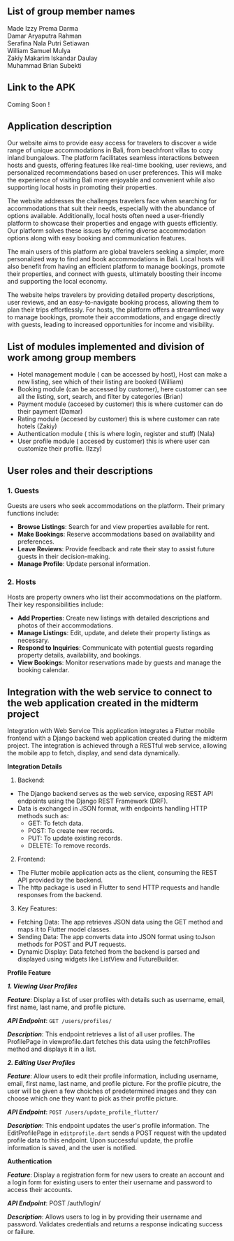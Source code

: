 ## **List of group member names**
Made Izzy Prema Darma <br>
Damar Aryaputra Rahman <br> 
Serafina Nala Putri Setiawan <br>
William Samuel Mulya <br>
Zakiy Makarim Iskandar Daulay <br>
Muhammad Brian Subekti <br>

## **Link to the APK**
Coming Soon !

## **Application description**
Our website aims to provide easy access for travelers to discover a wide range of unique accommodations in Bali, from beachfront villas to cozy inland bungalows. The platform facilitates seamless interactions between hosts and guests, offering features like real-time booking, user reviews, and personalized recommendations based on user preferences. This will make the experience of visiting Bali more enjoyable and convenient while also supporting local hosts in promoting their properties.

The website addresses the challenges travelers face when searching for accommodations that suit their needs, especially with the abundance of options available. Additionally, local hosts often need a user-friendly platform to showcase their properties and engage with guests efficiently. Our platform solves these issues by offering diverse accommodation options along with easy booking and communication features.

The main users of this platform are global travelers seeking a simpler, more personalized way to find and book accommodations in Bali. Local hosts will also benefit from having an efficient platform to manage bookings, promote their properties, and connect with guests, ultimately boosting their income and supporting the local economy.

The website helps travelers by providing detailed property descriptions, user reviews, and an easy-to-navigate booking process, allowing them to plan their trips effortlessly. For hosts, the platform offers a streamlined way to manage bookings, promote their accommodations, and engage directly with guests, leading to increased opportunities for income and visibility.

## **List of modules implemented and division of work among group members**
* Hotel management module ( can be accessed by host), Host can make a new listing, see which of their listing are booked (William)
* Booking module (can be accessed by customer), here customer can see all the listing, sort, search, and filter by categories (Brian)
* Payment module (accesed by customer) this is where customer can do their payment (Damar)
* Rating module (accesed by customer) this is where customer can rate hotels (Zakiy)
* Authentication module ( this is where login, register and stuff) (Nala)
* User profile module ( accesed by customer) this is where user can customize their profile. (Izzy)

## **User roles and their descriptions**

### 1. Guests
Guests are users who seek accommodations on the platform. Their primary functions include:
- **Browse Listings**: Search for and view properties available for rent.
- **Make Bookings**: Reserve accommodations based on availability and preferences.
- **Leave Reviews**: Provide feedback and rate their stay to assist future guests in their decision-making.
- **Manage Profile**: Update personal information.
### 2. Hosts
Hosts are property owners who list their accommodations on the platform. Their key responsibilities include:
- **Add Properties**: Create new listings with detailed descriptions and photos of their accommodations.
- **Manage Listings**: Edit, update, and delete their property listings as necessary.
- **Respond to Inquiries**: Communicate with potential guests regarding property details, availability, and bookings.
- **View Bookings**: Monitor reservations made by guests and manage the booking calendar.

## **Integration with the web service to connect to the web application created in the midterm project**

Integration with Web Service
This application integrates a Flutter mobile frontend with a Django backend web application created during the midterm project. The integration is achieved through a RESTful web service, allowing the mobile app to fetch, display, and send data dynamically.

**Integration Details**

1. Backend:

* The Django backend serves as the web service, exposing REST API endpoints using the Django REST Framework (DRF).
* Data is exchanged in JSON format, with endpoints handling HTTP methods such as:
  * GET: To fetch data.
  * POST: To create new records.
  * PUT: To update existing records.
  * DELETE: To remove records.

2. Frontend:

* The Flutter mobile application acts as the client, consuming the REST API provided by the backend.
* The http package is used in Flutter to send HTTP requests and handle responses from the backend.

3. Key Features:

* Fetching Data: The app retrieves JSON data using the GET method and maps it to Flutter model classes.
* Sending Data: The app converts data into JSON format using toJson methods for POST and PUT requests.
* Dynamic Display: Data fetched from the backend is parsed and displayed using widgets like ListView and FutureBuilder.

**Profile Feature**

***1. Viewing User Profiles***

***Feature***: Display a list of user profiles with details such as username, email, first name, last name, and profile picture.

***API Endpoint***: ```GET /users/profiles/```

***Description***: This endpoint retrieves a list of all user profiles. The ProfilePage in viewprofile.dart fetches this data using the fetchProfiles method and displays it in a list.

***2. Editing User Profiles***
   
***Feature***: Allow users to edit their profile information, including username, email, first name, last name, and profile picture. For the profile picutre, the user will be given a few choiches of predetermined images and they can choose which one they want to pick as their profile picture.

***API Endpoint***: ```POST /users/update_profile_flutter/``` 

***Description***: This endpoint updates the user's profile information. The EditProfilePage in ```editprofile.dart``` sends a POST request with the updated profile data to this endpoint. Upon successful update, the profile information is saved, and the user is notified.

**Authentication**

***Feature***: Display a registration form for new users to create an account and a login form for existing users to enter their username and password to access their accounts.

***API Endpoint***: POST /auth/login/

***Description***: Allows users to log in by providing their username and password. Validates credentials and returns a response indicating success or failure.